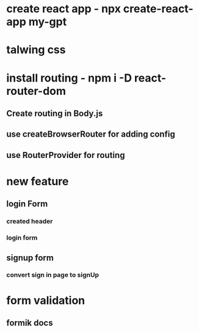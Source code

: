 # create react app - npx create-react-app my-gpt
# talwing css

# install routing - npm i -D react-router-dom
## Create routing in Body.js
## use createBrowserRouter for adding config
## use RouterProvider for routing

# new feature
## login Form
### created header
### login form

## signup form
### convert sign in page to signUp

# form validation
## formik docs